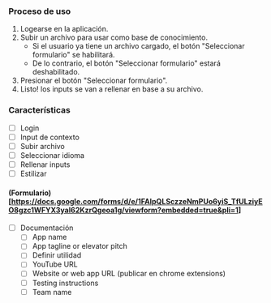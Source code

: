 ### Proceso de uso

1. Logearse en la aplicación.
2. Subir un archivo para usar como base de conocimiento.
    - Si el usuario ya tiene un archivo cargado, el botón "Seleccionar formulario" se habilitará.
    - De lo contrario, el botón "Seleccionar formulario" estará deshabilitado.
3. Presionar el botón "Seleccionar formulario".
4. Listo! los inputs se van a rellenar en base a su archivo.


### Características

- [ ] Login
- [ ] Input de contexto
- [ ] Subir archivo
- [ ] Seleccionar idioma
- [ ] Rellenar inputs
- [ ] Estilizar

#### (Formulario)[https://docs.google.com/forms/d/e/1FAIpQLSczzeNmPUo6yiS_TfULziyEO8gzc1WFYX3yal62KzrQgeoa1g/viewform?embedded=true&pli=1]
- [ ] Documentación
    - [ ] App name
    - [ ] App tagline or elevator pitch
    - [ ] Definir utilidad
    - [ ] YouTube URL
    - [ ] Website or web app URL (publicar en chrome extensions)
    - [ ] Testing instructions
    - [ ] Team name
